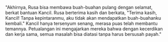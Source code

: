 "Akhirnya, Rusa bisa membawa buah-buahan pulang dengan selamat, berkat bantuan Kancil. Rusa berterima kasih dan berkata, "Terima kasih, Kancil! Tanpa kepintaranmu, aku tidak akan mendapatkan buah-buahanku kembali." Kancil hanya tersenyum senang, merasa puas telah membantu temannya. Petualangan ini mengajarkan mereka bahwa dengan kecerdikan dan kerja sama, semua masalah bisa diatasi tanpa harus bersusah payah." 
